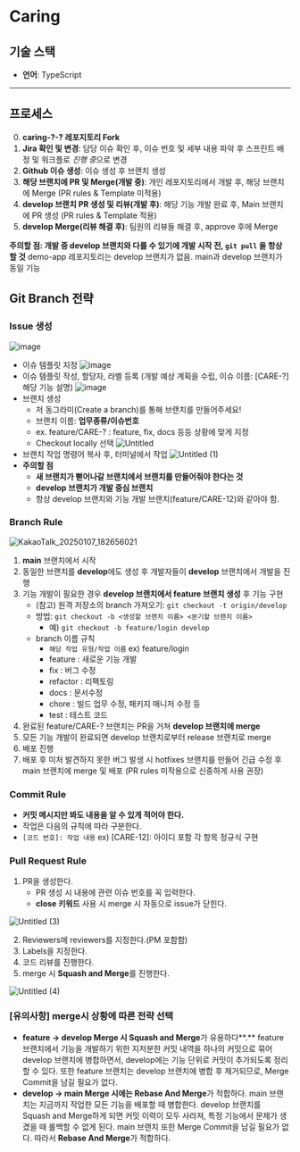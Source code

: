 # Caring

## 기술 스택

- **언어**: TypeScript

---

## 프로세스

0. **caring-?-? 레포지토리 Fork**
1. **Jira 확인 및 변경**: 담당 이슈 확인 후, 이슈 번호 및 세부 내용 파악 후 스프린트 배정 및 워크플로 *진행 중*으로 변경
2. **Github 이슈 생성**: 이슈 생성 후 브랜치 생성
3. **해당 브랜치에 PR 및 Merge(개발 중)**: 개인 레포지토리에서 개발 후, 해당 브랜치에 Merge (PR rules & Template 미적용)
4. **develop 브랜치 PR 생성 및 리뷰(개발 후)**: 해당 기능 개발 완료 후, Main 브랜치에 PR 생성 (PR rules & Template 적용)
5. **develop Merge(리뷰 해결 후)**: 팀원의 리뷰들 해결 후, approve 후에 Merge

**주의할 점: 개발 중 develop 브랜치와 다를 수 있기에 개발 시작 전, `git pull` 을 항상 할 것**
demo-app 레포지토리는 develop 브랜치가 없음. main과 develop 브랜치가 동일 기능

## Git Branch 전략

### Issue 생성

![image](https://github.com/user-attachments/assets/c903eb5f-569a-4dec-b29e-3fcdcdbb90f0)

- 이슈 템플릿 지정
  ![image](https://github.com/user-attachments/assets/cfe0a2a2-7cb1-4469-adf1-50ec692da909)
- 이슈 템플릿 작성, 할당자, 라벨 등록 (개발 예상 계획을 수립, 이슈 이름: [CARE-?] 해당 기능 설명)
  ![image](https://github.com/user-attachments/assets/9688c3e4-fcb5-4f0a-85b7-f88d1ca2ec6e)
- 브랜치 생성
  - 저 동그라미(Create a branch)를 통해 브랜치를 만들어주세요!
  - 브랜치 이름: **업무종류/이슈번호**
  - ex. feature/CARE-? : feature, fix, docs 등등 상황에 맞게 지정
  - Checkout locally 선택
    ![Untitled](https://github.com/user-attachments/assets/0a536f80-7342-44c8-9d4e-b8c6e841e36e)
- 브랜치 작업 명령어 복사 후, 터미널에서 작업
  ![Untitled (1)](https://github.com/user-attachments/assets/f79ba9a4-eff1-4c10-9541-073e00e125a0)
- **주의할 점**
  - **새 브랜치가 뻗어나갈 브랜치에서 브랜치를 만들어줘야 한다는 것**
  - **develop 브랜치가 개발 중심 브랜치**
  - 항상 develop 브랜치와 기능 개발 브랜치(feature/CARE-12)와 같아야 함.

### Branch Rule

![KakaoTalk_20250107_182656021](https://github.com/user-attachments/assets/ca691855-0851-41d6-bdcf-a04209bcfe1f)

1. **main** 브랜치에서 시작
2. 동일한 브랜치를 **develop**에도 생성 후 개발자들이 **develop** 브랜치에서 개발을 진행
3. 기능 개발이 필요한 경우 **develop 브랜치에서 feature 브랜치 생성** 후 기능 구현
   - (참고) 원격 저장소의 branch 가져오기: `git checkout -t origin/develop`
   - 방법: `git checkout -b <생성할 브랜치 이름> <분기할 브랜치 이름>`
     - 예) `git checkout -b feature/login develop`
   - branch 이름 규칙
     - `해당 작업 유형/작업 이름` ex) feature/login
     - feature : 새로운 기능 개발
     - fix : 버그 수정
     - refactor : 리팩토링
     - docs : 문서수정
     - chore : 빌드 업무 수정, 패키지 매니저 수정 등
     - test : 테스트 코드
4. 완료된 feature/CARE-? 브랜치는 PR을 거쳐 **develop 브랜치에 merge**
5. 모든 기능 개발이 완료되면 develop 브랜치로부터 release 브랜치로 merge
6. 배포 진행
7. 배포 후 미처 발견하지 못한 버그 발생 시 hotfixes 브랜치를 만들어 긴급 수정 후 main 브랜치에 merge 및 배포 (PR rules 미작용으로 신중하게 사용 권장)

### Commit Rule

- **커밋 메시지만 봐도 내용을 알 수 있게 적어야 한다.**
- 작업은 다음의 규칙에 따라 구분한다.
- `[코드 번호]: 작업 내용` ex) [CARE-12]: 아이디 포함 각 항목 정규식 구현

### Pull Request Rule

1. PR을 생성한다.
   - PR 생성 시 내용에 관련 이슈 번호를 꼭 입력한다.
   - **close 키워드** 사용 시 merge 시 자동으로 issue가 닫힌다.

![Untitled (3)](https://github.com/user-attachments/assets/f2f76840-2493-40d0-8159-ec13898a2a59)

2. Reviewers에 reviewers를 지정한다.(PM 포함함)
3. Labels을 지정한다.
4. 코드 리뷰를 진행한다.
5. merge 시 **Squash and Merge**를 진행한다.

![Untitled (4)](https://github.com/user-attachments/assets/404724bb-c737-46b6-9769-e68ad6236d32)

### [유의사항] merge시 상황에 따른 전략 선택

- **feature → develop Merge 시 Squash and Merge**가 유용하다**.**
  feature 브랜치에서 기능을 개발하기 위한 지저분한 커밋 내역을 하나의 커밋으로 묶어 develop 브랜치에 병합하면서, develop에는 기능 단위로 커밋이 추가되도록 정리할 수 있다.
  또한 feature 브랜치는 develop 브랜치에 병합 후 제거되므로, Merge Commit을 남길 필요가 없다.
- **develop → main Merge 시에는 Rebase And Merge**가 적합하다.
  main 브랜치는 지금까지 작업한 모든 기능을 배포할 때 병합한다. develop 브랜치를 Squash and Merge하게 되면 커밋 이력이 모두 사라져, 특정 기능에서 문제가 생겼을 때 롤백할 수 없게 된다. main 브랜치 또한 Merge Commit을 남길 필요가 없다. 따라서 **Rebase And Merge**가 적합하다.
